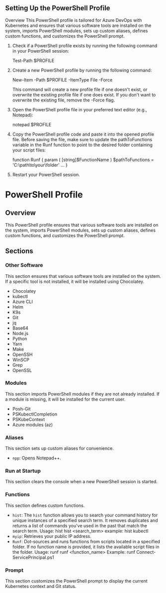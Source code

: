## Setting Up the PowerShell Profile

Overview
This PowerShell profile is tailored for Azure DevOps with Kubernetes and ensures that various software tools are installed on the system, imports PowerShell modules, sets up custom aliases, defines custom functions, and customizes the PowerShell prompt.

1. Check if a PowerShell profile exists by running the following command in your PowerShell session:

   Test-Path $PROFILE
   
2. Create a new PowerShell profile by running the following command:

   New-Item -Path $PROFILE -ItemType File -Force

   This command will create a new profile file if one doesn't exist, or overwrite the existing profile file if one does exist. 
   If you don't want to overwrite the existing file, remove the -Force flag.
   
3. Open the PowerShell profile file in your preferred text editor (e.g., Notepad):

   notepad $PROFILE

4. Copy the PowerShell profile code and paste it into the opened profile file. 
   Before saving the file, make sure to update the pathToFunctions variable in the Runf function to point to the desired folder containing your script files:
   
   function Runf {
    param (
        [string]$FunctionName
    )
    $pathToFunctions = 'C:\path\to\your\folder'
    ...
}

5. Restart your PowerShell session.

# PowerShell Profile

## Overview

This PowerShell profile ensures that various software tools are installed on the system, imports PowerShell modules, sets up custom aliases, defines custom functions, and customizes the PowerShell prompt.

## Sections

### Other Software

This section ensures that various software tools are installed on the system. If a specific tool is not installed, it will be installed using Chocolatey.

- Chocolatey
- kubectl
- Azure CLI
- Helm
- K9s
- Git
- jq
- Base64
- Node.js
- Python
- Yarn
- Make
- OpenSSH
- WinSCP
- Grep
- OpenSSL

### Modules

This section imports PowerShell modules if they are not already installed. If a module is missing, it will be installed for the current user.

- Posh-Git
- PSKubectlCompletion
- PSKubeContext
- Azure modules (az)

### Aliases

This section sets up custom aliases for convenience.

- `npp`: Opens Notepad++.

### Run at Startup

This section clears the console when a new PowerShell session is started.

### Functions

This section defines custom functions.

- `hist`: The `hist` function allows you to search your command history for unique instances of a specified search term.
          It removes duplicates and returns a list of commands you've used in the past that match the search term.
          Usage:
          hist
          hist <search_term>
          example: 
          hist kubectl
- `myip`: Retrieves your public IP address.
- `Runf`: Dot-sources and runs functions from scripts located in a specified folder. If no function name is provided, it lists the available script files in the folder.
          Usage:
          runf
          runf <function_name>
          Example:
          runf Connect-ServicePrincipal.ps1
### Prompt

This section customizes the PowerShell prompt to display the current Kubernetes context and Git status.

